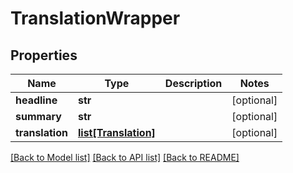 # TranslationWrapper

## Properties
Name | Type | Description | Notes
------------ | ------------- | ------------- | -------------
**headline** | **str** |  | [optional] 
**summary** | **str** |  | [optional] 
**translation** | [**list[Translation]**](Translation.md) |  | [optional] 

[[Back to Model list]](../README.md#documentation-for-models) [[Back to API list]](../README.md#documentation-for-api-endpoints) [[Back to README]](../README.md)

